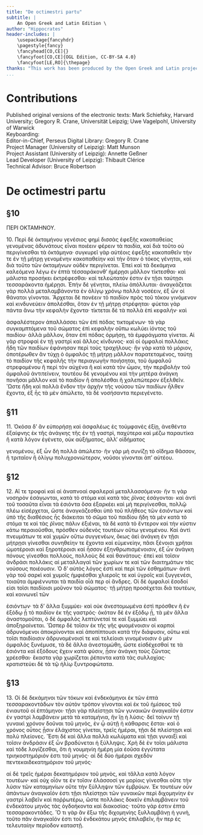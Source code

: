 ```yaml
---
title: "De octimestri partu"
subtitle: |
	An Open Greek and Latin Edition \ 
author: "Hippocrates"
header-includes: | 
	\usepackage{fancyhdr}
	\pagestyle{fancy}
	\fancyhead[CO,CE]{}
	\fancyfoot[CO,CE]{OGL Edition, CC-BY-SA 4.0}
	\fancyfoot[LE,RO]{\thepage}
thanks: "This work has been produced by the Open Greek and Latin project through the help of volunteers. See contributions for details."
...
```


# Contributions  

Published original versions of the electronic texts: Mark Schiefsky, Harvard University; Gregory R. Crane, Universität Leipzig; Uwe Vagelpohl, University of Warwick  
 Keyboarding:   
 Editor-in-Chief, Perseus Digital Library: Gregory R. Crane  
 Project Manager (University of Leipzig): Matt Munson  
 Project Assistant (University of Leipzig): Annette Geßner  
 Lead Developer (University of Leipzig): Thibault Clérice  
 Technical Advisor: Bruce Robertson  

# De octimestri partu  

## §10  

<head>ΠΕΡΙ ΟΚΤΑΜΗΝΟΥ.</head>
<p>10. Περὶ δὲ ὀκταμήνου γενέσιος φημὶ δισσὰς ἐφεξῆς κακοπαθείας
<lb/>γενομένας ἀδυνάτους εἶναι ποιέειν φέρειν τὰ παιδία, καὶ διὰ τοῦτο
<lb/>οὐ περιγίνεσθαι τὰ ὀκτάμηνα· συγκυρεῖ γὰρ αὐτέοις ἐφεξῆς κακοπαθεῖν
<lb/>τήν τε ἐν τῇ μήτρῃ γενομένην κακοπαθείην καὶ τὴν ὅταν ὁ
<lb/>τόκος γένηται, καὶ διὰ τοῦτο τῶν ὀκταμήνων οὐδὲν περιγίνεται.
<lb/>Ἐπεὶ καὶ τὰ δεκάμηνα καλεόμενα λέγω ἐν ἑπτὰ τέσσαράκονθ’ ἡμέρῃσι
<lb/>μᾶλλον τίκτεσθαι· καὶ μάλιστα προσήκει ἐκτρέφεσθαι· καὶ
<lb/>τελεώτατόν ἐστιν ἐν τῇσι ταύτῃσι τεσσαράκοντα ἡμέρῃσι. Ἐπήν δὲ
<lb/>γένηται, πλείω ἀπόλλυται· ἀναγκάζεται γὰρ πολλὰ μεταλαμβάνοντα
<lb/>ἐν ὀλίγῳ χρόνῳ πολλὰ νοσέειν, ἐξ ὧν οἱ θάνατοι γίνονται. Ἄρχεται
<lb/>δὲ πονέειν τὸ παιδίον πρὸς τοῦ τόκου γινόμενον καὶ κινδυνεύειν
<lb/>ἀπολέσθαι, ὅταν ἐν τῇ μήτρῃ στρέφηται· φύεται γὰρ πάντα ἄνω
<lb/>τὴν κεφαλὴν ἔχοντα· τίκτεται δὲ τὰ πολλὰ ἐπὶ κεφαλήν· καὶ

<pb n="454"/>

ἀσφαλέστερον ἀπαλλάσσει τῶν ἐπὶ πόδας τικτομένων· τὰ γὰρ συγκαμπτόμενα
<lb/>τοῦ σώματος ἐπὶ κεφαλὴν οὔπω κωλύει ἰόντος τοῦ παιδίου·
<lb/>ἀλλὰ μᾶλλον, ὅταν ἐπὶ πόδας ὁρμήσῃ, τὰ ἐμφράγματα γίνεται.
<lb/>Αἱ γὰρ στροφαὶ ἐν τῇ γαστρὶ καὶ ἄλλος κίνδυνος· καὶ οἱ ὀμφαλοὶ
<lb/>πολλάκις ἤδη τῶν παιδίων ἐφάνησαν περὶ τοὺς τραχήλους· ἢν γὰρ
<lb/>κατὰ τὸ μόριον, ὁποτέρωθεν ἂν τύχῃ ὁ ὀμφαλὸς τῇ μήτρῃ μᾶλλον
<lb/>παρατεταμένος, ταύτῃ τὸ παιδίον τῆς κεφαλῆς τὴν περιαγωγὴν
<lb/>ποιήσηται, τοῦ ὀμφαλοῦ στρεφομένου ἢ περὶ τὸν αὐχένα ἢ καὶ κατὰ
<lb/>τὸν ὦμον, τὴν περιβολὴν τοῦ ὀμφαλοῦ ἀντιτείνειν, τουτέου δὲ
<lb/>γενομένου καὶ τὴν μητέρα ἀνάγκη πονῆσαι μᾶλλον καὶ τὸ παιδίον ἢ
<lb/>ἀπολέσθαι ἢ χαλεπώτερον ἐξελθεῖν. Ὥστε ἤδη καὶ πολλὰ ἔνδον τὴν
<lb/>ἀρχὴν τῆς νούσου τῶν παιδίων ἦλθεν ἔχοντα, ἐξ ἧς τὰ μὲν ἀπώλετο,
<lb/>τὰ δὲ νοσήσαντα περιεγένετο.
</p>  

## §11  

<p>11. Ὁκόσα δ’ ἂν εὐπορήσῃ καὶ ἀσφαλέως ἐς τοὐμφανὲς ἐξίῃ,
<lb/>ἀνεθέντα ἐξαίφνης ἐκ τῆς ἀνάγκης τῆς ἐν τῇ γαστρὶ, παχύτερα καὶ
<lb/>μέζω παραυτίκα ἢ κατὰ λόγον ἐγένετο, οὐκ αὐξήματος, ἀλλ’ οἰδήματος

<pb n="456"/>

γενομένου, ἐξ ὧν δὴ πολλὰ ἀπώλετο· ἢν γὰρ μὴ συνίζῃ τὸ
<lb/>οἴδημα θᾶσσον, ἢ τριταῖον ἢ ὀλίγῳ πολυχρονιώτερον, νοῦσοι γίνονται
<lb/>ἀπ’ αὐτέου.
</p>  

## §12  

<p>12. Αἵ τε τροφαὶ καὶ αἱ ἀναπνοαὶ σφαλεραὶ μεταλλασσόμεναι·
<lb/>ἤν τι γὰρ νοσηρὸν ἐσάγωνται, κατὰ τὸ στόμα καὶ κατὰ τὰς ῥῖνας
<lb/>ἐσάγονται· καὶ ἀντὶ τοῦ τοσαῦτα εἶναι τὰ ἐσιόντα ὅσα ἐξαρκέει καὶ
<lb/>μὴ περιγίνεσθαι, πολλῷ πλέω εἰσέρχεται, ὥστε ἀναγκάζεσθαι ὑπὸ
<lb/>τοῦ πλήθεος τῶν ἐσιόντων καὶ ὑπὸ τῆς διαθέσιος ἧς διάκειται τὸ
<lb/>σῶμα τοῦ παιδίου ἤδη τὰ μὲν κατὰ τὸ στόμα τε καὶ τὰς ῥῖνας
<lb/>πάλιν ἐξιέναι, τὰ δὲ κατὰ τὸ ἔντερον καὶ τὴν κύστιν κάτω περαιοῦσθαι,
<lb/>πρόσθεν οὐδενὸς τουτέων οὕτω γενομένου. Καὶ ἀντὶ πνευμάτων
<lb/>τε καὶ χυμῶν οὕτω συγγενέων, ὅκως ἀεὶ ἀνάγκη ἐν τῇσι
<lb/>μήτρῃσι γίνεσθαι συνηθείην τε ἔχοντα καὶ εὐμενείην, πᾶσι ξένοισι
<lb/>χρῆται ὠμοτέροισι καὶ ξηροτέροισι καὶ ἧσσον ἐξηνθρωπισμένοισιν,
<lb/>ἐξ ὧν ἀνάγκη πόνους γίνεσθαι πολλοὺς, πολλοὺς δὲ καὶ θανάτους·
<lb/>ἐπεὶ καὶ τοῖσιν ἀνδράσι πολλάκις αἱ μεταλλαγαὶ τῶν χωρίων τε καὶ
<lb/>τῶν διαιτημάτων τὰς νούσους ποιέουσιν. Ὁ δ’ αὐτὸς λόγος ἐστὶ καὶ
<lb/>περὶ τῶν ἐσθημάτων· ἀντὶ γὰρ τοῦ σαρκὶ καὶ χυμοῖς ἠμφιέσθαι
<lb/>χλιεροῖς τε καὶ ὑγροῖς καὶ ξυγγενέσι, τοιαῦτα ἀμφιέννυται τὰ παιδία
<lb/>οἷά περ οἱ ἄνδρες. Οἱ δὲ ὀμφαλοὶ ἔσοδοί εἰσι τοῖσι παιδίοισι μοῦνον
<lb/>τοῦ σώματος· τῇ μήτρῃ προσέχεται διὰ τουτέων, καὶ κοινωνεῖ τῶν

<pb n="458"/>

ἐσιόντων· τὰ δ’ ἄλλα ξυμμύει· καὶ οὐκ ἀνεστομωμένα ἐστὶ πρόσθεν
<lb/>ἢ ἐν ἐξόδῳ ᾖ τὸ παιδίον ἐκ τῆς γαστρός· ὁκόταν δὲ ἐν ἐξόδῳ ᾖ, τὰ
<lb/>μὲν ἄλλα ἀναστομοῦται, ὁ δὲ ὀμφαλὸς λεπτύνεταί τε καὶ ξυμμύει
<lb/>καὶ ἀποξηραίνεται. Ὥσπερ δὲ τοῖσιν ἐκ τῆς γῆς φυομένοισιν οἱ
<lb/>καρποὶ ἁδρυνόμενοι ἀποκρίνονται καὶ ἀποπίπτουσι κατὰ τὴν διάφυσιν,
<lb/>οὕτω καὶ τοῖσι παιδίοισιν ἁδρυνομένοισί τε καὶ τελείοισι γινομένοισιν
<lb/>ὁ μὲν ὀμφαλὸς ξυνέμυσε, τὰ δὲ ἄλλα ἀνεστομώθη, ὥστε
<lb/>εἰσδέχεσθαί τε τὰ ἐσιόντα καὶ ἐξόδους ἔχειν κατὰ φύσιν, ᾗσιν
<lb/>ἀνάγκη τοὺς ζῶντας χρέεσθαι· ἕκαστα γὰρ χωρίζεται ῥέποντα κατὰ
<lb/>τὰς συλλοχίας· κρατιστεύει δὲ τὰ τῷ ἡλίῳ ξυντροφώτατα.
</p>  

## §13  

<p>13. Οἱ δὲ δεκάμηνοι τῶν τόκων καὶ ἑνδεκάμηνοι ἐκ τῶν ἑπτά
<lb/>τεσσαρακοντάδων τὸν αὐτὸν τρόπον γίνονται καὶ ἐκ τοῦ ἡμίσεος
<lb/>τοῦ ἐνιαυτοῦ οἱ ἑπτάμηνοι· τῇσι γὰρ πλείστῃσι τῶν γυναικῶν
<lb/>ἀναγκαῖόν ἐστιν ἐν γαστρὶ λαμβάνειν μετὰ τὰ καταμήνια, ἢν ἴῃ ἡ
<lb/>λύσις· δεῖ τοίνυν τῇ γυναικὶ χρόνον δοῦναι τοῦ μηνὸς, ἐν ᾧ αὐτῇ ἡ
<lb/>κάθαρσις ἔσται· καὶ ὁ χρόνος οὗτος ᾗσιν ἐλάχιστος γίνεται, τρεῖς
<lb/>ἡμέραι, τῇσι δὲ πλείστῃσι καὶ πολὺ πλείονες. Ἔστι δὲ καὶ ἄλλα
<lb/>πολλὰ κωλύματα καὶ τῇσι γυναιξὶ καὶ τοῖσιν ἀνδράσιν ἐξ ὧν βραδύνεται
<lb/>ἡ ξύλληψις. Χρὴ δὲ ἐν τοῖσι μάλιστα καὶ τόδε λογίζεσθαι,
<lb/>ὅτι ἡ νουμηνίη ἡμέρη μία ἐοῦσα ἐγγύτατα τριηκοστημόριόν ἐστι
<lb/>τοῦ μηνός· αἱ δὲ δύο ἡμέραι σχεδὸν πεντεκαιδεκατημόριον τοῦ μηνός·

<pb n="460"/>

αἱ δὲ τρεῖς ἡμέραι δεκατημόριον τοῦ μηνὸς, καὶ τἄλλα κατὰ
<lb/>λόγον τουτέων· καὶ οὐχ οἷόν τε ἐν τοῖσιν ἐλάσσοσί γε μορίοις γίνεσθαι
<lb/>οὔτε τὴν λύσιν τῶν καταμηνίων οὔτε τὴν ξύλληψιν τῶν ἐμβρύων.
<lb/>Ἐκ τουτέων οὖν ἁπάντων ἀναγκαῖόν ἐστι τῇσι πλείστῃσι τῶν γυναικῶν
<lb/>περὶ διχομηνίην ἐν γαστρὶ λαβεῖν καὶ ποῤῥωτέρω, ὥστε πολλάκις
<lb/>δοκεῖν ἐπιλαμβάνειν τοῦ ἑνδεκάτου μηνὸς τὰς ὀγδοήκοντα καὶ
<lb/>διακοσίας· τοῦτο γάρ ἐστιν ἑπτὰ τεσσαρακοντάδες. Ὅ τι γὰρ ἂν ἔξω
<lb/>τῆς διχομηνίης ξυλλαμβάνῃ ἡ γυνὴ, τοῦτο πᾶν ἀναγκαῖόν ἐστι τοῦ
<lb/>ἑνδεκάτου μηνὸς ἐπιλαβεῖν, ἤν περ ἐς τελευταίην περίοδον καταστῇ.
</p>  

